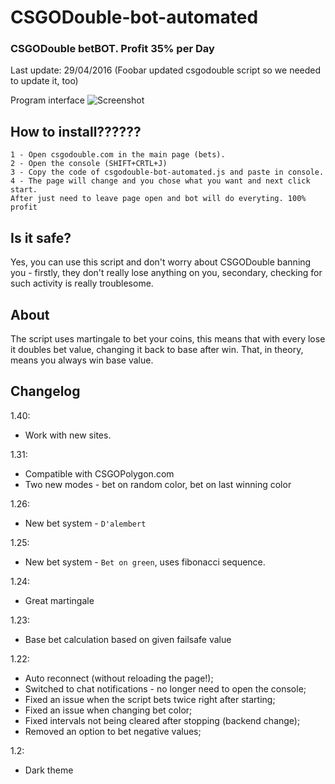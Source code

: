# CSGODouble-bot-automated
### CSGODouble betBOT. Profit 35% per Day
Last update: 29/04/2016 (Foobar updated csgodouble script so we needed to update it, too)


Program interface
![Screenshot](http://i.imgur.com/U2sVHsn.png)

## How to install??????
```
1 - Open csgodouble.com in the main page (bets).
2 - Open the console (SHIFT+CRTL+J)
3 - Copy the code of csgodouble-bot-automated.js and paste in console.
4 - The page will change and you chose what you want and next click start. 
After just need to leave page open and bot will do everyting. 100% profit 
```

## Is it safe?

Yes, you can use this script and don't worry about CSGODouble banning you - firstly, they don't really lose anything on you, secondary, checking for such activity is really troublesome.

## About ##

The script uses martingale to bet your coins, this means that with every lose it doubles bet value, changing it back to base after win. That, in theory, means you always win base value.

## Changelog ##

1.40:

- Work with new sites.

1.31:

- Compatible with CSGOPolygon.com
- Two new modes - bet on random color, bet on last winning color

1.26:

- New bet system - `D'alembert`

1.25:

- New bet system - `Bet on green`, uses fibonacci sequence.

1.24:

- Great martingale

1.23:

- Base bet calculation based on given failsafe value


1.22:

- Auto reconnect (without reloading the page!);
- Switched to chat notifications - no longer need to open the console;
- Fixed an issue when the script bets twice right after starting;
- Fixed an issue when changing bet color;
- Fixed intervals not being cleared after stopping (backend change);
- Removed an option to bet negative values;


1.2:

- Dark theme

